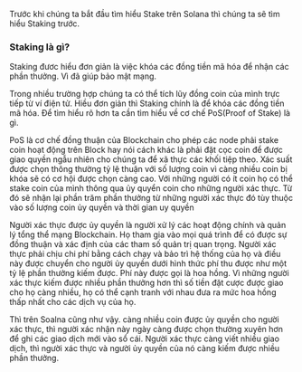 Trước khi chúng ta bắt đầu tìm hiểu Stake trên Solana thì chúng ta sẽ tìm hiểu Staking trước.
### Staking là gì?
Staking đươc hiểu đơn giản là việc khóa các đồng tiền mã hóa để nhận các phần thưởng. Vì đã giúp bảo mật mạng.

Trong nhiều trường hợp chúng ta có thể tích lũy đồng coin của mình trực tiếp từ ví điện tử. Hiều đơn giản thì Staking chính là để khóa các đồng tiền mã hóa. Để tìm hiểu rõ hơn ta cần tìm hiểu về cơ chế PoS(Proof of Stake) là gì.

PoS là cơ chế đồng thuận của Blockchain cho phép các node phải stake coin hoạt động trên Block hay nói cách khác là phải đặt cọc coin để được giao quyền ngẫu nhiên cho chúng ta để xã thực các khối tiệp theo. Xác suất được chọn thông thường tỷ lệ thuận với số lượng coin vì càng nhiều coin bị khóa sẽ có cơ hội được chọn càng cao. Với những người có ít coin họ có thể stake coin của mình thông qua ủy quyển coin cho những người xác thực. Từ đó sẽ nhận lại phần trăm phần thưởng từ những người xác thực đó tùy thuộc vào số lượng coin ủy quyền và thời gian uy quyền

Người xác thực được ủy quyền là người xử lý các hoạt động chính và quản lý tổng thể mạng Blockchain. Họ tham gia vào mọi quá trình để có được sự đồng thuận và xác định của các tham số quản trị quan trọng. Người xác thực phải chịu chi phí bằng cách chạy và bảo trì hệ thống của họ và điều này được chuyển cho người ủy quyền dưới hình thức phí thu được như một tỷ lệ phần thưởng kiếm được. Phí này được gọi là hoa hồng. Vì những người xác thực kiếm được nhiều phần thưởng hơn thì số tiền đặt cược được giao cho họ càng nhiều, họ có thể cạnh tranh với nhau đưa ra mức hoa hồng thấp nhất cho các dịch vụ của họ.

Thì trên Soalna cũng như vậy. càng nhiều coin được ủy quyền cho người xác thực, thì người xác nhận này ngày càng được chọn thường xuyên hơn để ghi các giao dịch mới vào sổ cái. Người xác thực càng viết nhiều giao dịch, thì người xác thực và người ủy quyền của nó càng kiếm được nhiều phần thưởng.